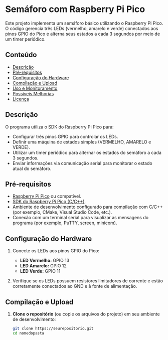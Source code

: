 # Semáforo com Raspberry Pi Pico

Este projeto implementa um semáforo básico utilizando o Raspberry Pi Pico. O código gerencia três LEDs (vermelho, amarelo e verde) conectados aos pinos GPIO do Pico e alterna seus estados a cada 3 segundos por meio de um timer periódico.

## Conteúdo

- [Descrição](#descrição)
- [Pré-requisitos](#pré-requisitos)
- [Configuração do Hardware](#configuração-do-hardware)
- [Compilação e Upload](#compilação-e-upload)
- [Uso e Monitoramento](#uso-e-monitoramento)
- [Possíveis Melhorias](#possíveis-melhorias)
- [Licença](#licença)

## Descrição

O programa utiliza o SDK do Raspberry Pi Pico para:
- Configurar três pinos GPIO para controlar os LEDs.
- Definir uma máquina de estados simples (VERMELHO, AMARELO e VERDE).
- Utilizar um timer periódico para alternar os estados do semáforo a cada 3 segundos.
- Enviar informações via comunicação serial para monitorar o estado atual do semáforo.

## Pré-requisitos

- [Raspberry Pi Pico](https://www.raspberrypi.com/documentation/microcontrollers/) ou compatível.
- [SDK do Raspberry Pi Pico (C/C++)](https://github.com/raspberrypi/pico-sdk).
- Ambiente de desenvolvimento configurado para compilação com C/C++ (por exemplo, CMake, Visual Studio Code, etc.).
- Conexão com um terminal serial para visualizar as mensagens do programa (por exemplo, PuTTY, screen, minicom).

## Configuração do Hardware

1. Conecte os LEDs aos pinos GPIO do Pico:
   - **LED Vermelho:** GPIO 13
   - **LED Amarelo:** GPIO 12
   - **LED Verde:** GPIO 11

2. Verifique se os LEDs possuem resistores limitadores de corrente e estão corretamente conectados ao GND e à fonte de alimentação.

## Compilação e Upload

1. **Clone o repositório** (ou copie os arquivos do projeto) em seu ambiente de desenvolvimento:

   ```bash
   git clone https://seurepositorio.git
   cd nomedopasta
